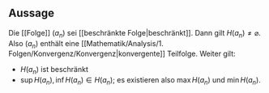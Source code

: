 ## Aussage

Die [[Folge]] $(a_n)$ sei [[beschränkte Folge|beschränkt]]. Dann gilt $H\left(a_n\right) \neq \varnothing$. Also $(a_n)$ enthält eine [[Mathematik/Analysis/1. Folgen/Konvergenz/Konvergenz|konvergente]] Teilfolge.
Weiter gilt:

- $H\left(a_n\right)$ ist beschränkt
- $\sup H\left(a_n\right), \inf H\left(a_n\right) \in H\left(a_n\right)$; es existieren also $\max H\left(a_n\right)$ und $\min H\left(a_n\right)$.
